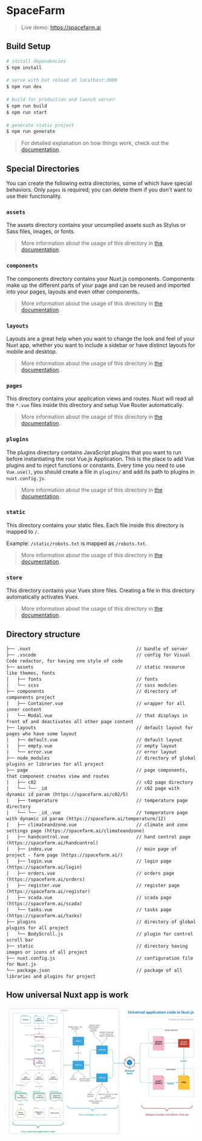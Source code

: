 # SpaceFarm

>Live demo: https://spacefarm.ai

## Build Setup

```bash
# install dependencies
$ npm install

# serve with hot reload at localhost:3000
$ npm run dev

# build for production and launch server
$ npm run build
$ npm run start

# generate static project
$ npm run generate
```

> For detailed explanation on how things work, check out the [documentation](https://nuxtjs.org).

## Special Directories

You can create the following extra directories, some of which have special behaviors. Only `pages` is required; you can delete them if you don't want to use their functionality.

### `assets`

The assets directory contains your uncompiled assets such as Stylus or Sass files, images, or fonts.

> More information about the usage of this directory in [the documentation](https://nuxtjs.org/docs/2.x/directory-structure/assets).

### `components`

The components directory contains your Nuxt.js components. Components make up the different parts of your page and can be reused and imported into your pages, layouts and even other components.

> More information about the usage of this directory in [the documentation](https://nuxtjs.org/docs/2.x/directory-structure/components).

### `layouts`

Layouts are a great help when you want to change the look and feel of your Nuxt app, whether you want to include a sidebar or have distinct layouts for mobile and desktop.

> More information about the usage of this directory in [the documentation](https://nuxtjs.org/docs/2.x/directory-structure/layouts).


### `pages`

This directory contains your application views and routes. Nuxt will read all the `*.vue` files inside this directory and setup Vue Router automatically.

> More information about the usage of this directory in [the documentation](https://nuxtjs.org/docs/2.x/get-started/routing).

### `plugins`

The plugins directory contains JavaScript plugins that you want to run before instantiating the root Vue.js Application. This is the place to add Vue plugins and to inject functions or constants. Every time you need to use `Vue.use()`, you should create a file in `plugins/` and add its path to plugins in `nuxt.config.js`.

> More information about the usage of this directory in [the documentation](https://nuxtjs.org/docs/2.x/directory-structure/plugins).

### `static`

This directory contains your static files. Each file inside this directory is mapped to `/`.

Example: `/static/robots.txt` is mapped as `/robots.txt`.

> More information about the usage of this directory in [the documentation](https://nuxtjs.org/docs/2.x/directory-structure/static).

### `store`

This directory contains your Vuex store files. Creating a file in this directory automatically activates Vuex.

> More information about the usage of this directory in [the documentation](https://nuxtjs.org/docs/2.x/directory-structure/store).

## Directory structure

````
├── .nuxt                                       // bandle of server 
├── .vscode                                     // config for Visual Code redactor, for having one style of code  
├── assets                                      // static resource like themes, fonts
│   ├── fonts                                   // fonts
│   └── scss                                    // sass modules
├── components                                  // directory of components project 
│   ├── Container.vue                           // wrapper for all inner content
│   └── Modal.vue                               // that displays in front of and deactivates all other page content
├── layouts                                     // default layout for pages who have some layout
|   ├── default.vue                             // default layout
|   ├── empty.vue                               // empty layout
|   └── error.vue                               // error layout
├── node_modules                                // directory of global plugins or libraries for all project
├── page                                        // page components, that component creates view and routes
|   ├── c02                                     // c02 page directory
|   └── └── _id                                 // c02 page with dynamic id param (https://spacefarm.ai/c02/5)
|   ├── temperature                             // temperature page directory
|   └── └── _id_.vue                            // temperature page with dynamic id param (https://spacefarm.ai/temperature/12)
|   ├── climateandzone.vue                      // climate and zone settings page (https://spacefarm.ai/climateandzone)
|   ├── handcontrol.vue                         // hand control page (https://spacefarm.ai/handcontrol)
|   ├── index.vue                               // main page of project - farm page (https://spacefarm.ai/)
|   ├── login.vue                               // login page (https://spacefarm.ai/login)
|   ├── orders.vue                              // orders page (https://spacefarm.ai/orders)
|   ├── register.vue                            // register page (https://spacefarm.ai/register)
|   ├── scada.vue                               // scada page (https://spacefarm.ai/scada)
|   └── tasks.vue                               // tasks page (https://spacefarm.ai/tasks)
├── plugins                                     // directory of global plugins for all project
|   └── BodyScroll.js                           // plugin for control scroll bar
├── static                                      // directory having images or icons of all project
├── nuxt.config.js                              // configuration file for Nuxt.js
└── package.json                                // package of all libraries and plugins for project
````

## How universal Nuxt app is work

![image info](./static/nuxt-structure.jpeg)